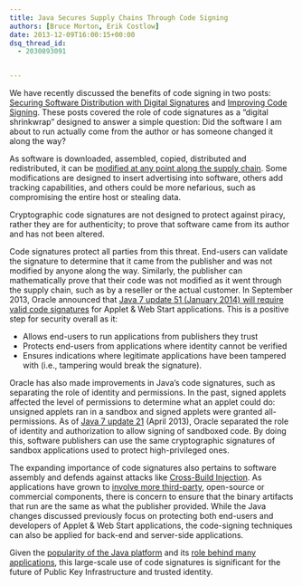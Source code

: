 ```yaml
---
title: Java Secures Supply Chains Through Code Signing
authors: [Bruce Morton, Erik Costlow]
date: 2013-12-09T16:00:15+00:00
dsq_thread_id:
  - 2030893091


---
```

We have recently discussed the benefits of code signing in two posts: [Securing Software Distribution with Digital Signatures][1] and [Improving Code Signing][2]. These posts covered the role of code signatures as a &ldquo;digital shrinkwrap&rdquo; designed to answer a simple question: Did the software I am about to run actually come from the author or has someone changed it along the way?

As software is downloaded, assembled, copied, distributed and redistributed, it can be [modified at any point along the supply chain][3]. Some modifications are designed to insert advertising into software, others add tracking capabilities, and others could be more nefarious, such as compromising the entire host or stealing data.

Cryptographic code signatures are not designed to protect against piracy, rather they are for authenticity; to prove that software came from its author and has not been altered.

Code signatures protect all parties from this threat. End-users can validate the signature to determine that it came from the publisher and was not modified by anyone along the way. Similarly, the publisher can mathematically prove that their code was not modified as it went through the supply chain, such as by a reseller or the actual customer. In September 2013, Oracle announced that [Java 7 update 51 (January 2014) will require valid code signatures][4] for Applet & Web Start applications. This is a positive step for security overall as it:

  * Allows end-users to run applications from publishers they trust
  * Protects end-users from applications where identity cannot be verified
  * Ensures indications where legitimate applications have been tampered with (i.e., tampering would break the signature).

Oracle has also made improvements in Java&rsquo;s code signatures, such as separating the role of identity and permissions. In the past, signed applets affected the level of permissions to determine what an applet could do: unsigned applets ran in a sandbox and signed applets were granted all-permissions. As of [Java 7 update 21][5] (April 2013), Oracle separated the role of identity and authorization to allow signing of sandboxed code. By doing this, software publishers can use the same cryptographic signatures of sandbox applications used to protect high-privileged ones.

The expanding importance of code signatures also pertains to software assembly and defends against attacks like [Cross-Build Injection][6]. As applications have grown to [involve more third-party][7], open-source or commercial components, there is concern to ensure that the binary artifacts that run are the same as what the publisher provided. While the Java changes discussed previously focus on protecting both end-users and developers of Applet & Web Start applications, the code-signing techniques can also be applied for back-end and server-side applications.

Given the [popularity of the Java platform][8] and its [role behind many applications][9], this large-scale use of code signatures is significant for the future of Public Key Infrastructure and trusted identity.

 [1]: https://casecurity.org/2013/10/16/securing-software-distribution-with-digital-code-signing/
 [2]: https://casecurity.org/2013/11/14/improving-code-signing/
 [3]: http://www.gao.gov/assets/590/588736.pdf
 [4]: https://blogs.oracle.com/java-platform-group/entry/new_security_requirements_for_rias
 [5]: http://www.oracle.com/technetwork/java/javase/7u21-relnotes-1932873.html#apsign
 [6]: http://branchandbound.net/blog/security/2012/03/crossbuild-injection-how-safe-is-your-build/
 [7]: http://blog.sonatype.com/people/wp-content/uploads/2012/03/2012-sonatype-survey-findings-PDF.pdf
 [8]: http://adtmag.com/articles/2013/08/15/java-most-popular-2013.aspx
 [9]: http://www.wired.com/wiredenterprise/2013/09/the-second-coming-of-java/